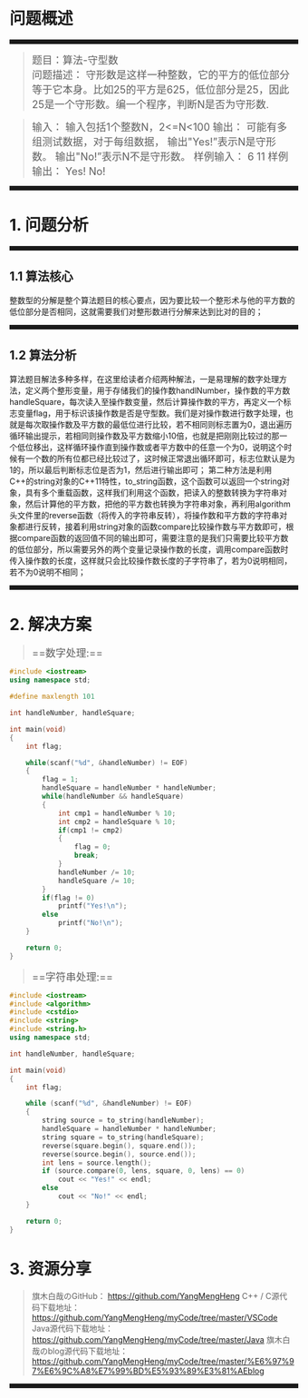 # 问题概述
<hr style=" border:solid; width:100%; height:2px;" color=#000000 size=1">

> <font size=4>题目：算法-守型数<br />
> 问题描述：
	守形数是这样一种整数，它的平方的低位部分等于它本身。比如25的平方是625，低位部分是25，因此25是一个守形数。编一个程序，判断N是否为守形数.
</font>

> <font size=4>输入：
	输入包括1个整数N，2<=N<100
> 输出：
	可能有多组测试数据，对于每组数据，
	输出"Yes!”表示N是守形数。
	输出"No!”表示N不是守形数。
> 样例输入：
> 6
> 11
> 样例输出：
> Yes!
> No!

</font>
<hr style=" border:solid; width:100%; height:2px;" color=#000000 size=1">

# 1. 问题分析

<hr style=" border:solid; width:100%; height:2px;" color=#000000 size=1">

## 1.1 算法核心
整数型的分解是整个算法题目的核心要点，因为要比较一个整形术与他的平方数的低位部分是否相同，这就需要我们对整形数进行分解来达到比对的目的；

<hr style=" border:solid; width:100%; height:2px;" color=#000000 size=1">

## 1.2 算法分析

算法题目解法多种多样，在这里给读者介绍两种解法，一是易理解的数字处理方法，定义两个整形变量，用于存储我们的操作数handlNumber，操作数的平方数handleSquare，每次读入至操作数变量，然后计算操作数的平方，再定义一个标志变量flag，用于标识该操作数是否是守型数。我们是对操作数进行数字处理，也就是每次取操作数及平方数的最低位进行比较，若不相同则标志置为0，退出遍历循环输出提示，若相同则操作数及平方数缩小10倍，也就是把刚刚比较过的那一个低位移出，这样循环操作直到操作数或者平方数中的任意一个为0，说明这个时候有一个数的所有位都已经比较过了，这时候正常退出循环即可，标志位默认是为1的，所以最后判断标志位是否为1，然后进行输出即可；
第二种方法是利用C++的string对象的C++11特性，to_string函数，这个函数可以返回一个string对象，具有多个重载函数，这样我们利用这个函数，把读入的整数转换为字符串对象，然后计算他的平方数，把他的平方数也转换为字符串对象，再利用algorithm头文件里的reverse函数（将传入的字符串反转），将操作数和平方数的字符串对象都进行反转，接着利用string对象的函数compare比较操作数与平方数即可，根据compare函数的返回值不同的输出即可，需要注意的是我们只需要比较平方数的低位部分，所以需要另外的两个变量记录操作数的长度，调用compare函数时传入操作数的长度，这样就只会比较操作数长度的子字符串了，若为0说明相同，若不为0说明不相同；

<hr style=" border:solid; width:100%; height:2px;" color=#000000 size=1">

# 2. 解决方案

> <font size=4>==数字处理:==</font>

```cpp
#include <iostream>
using namespace std;

#define maxlength 101

int handleNumber, handleSquare;

int main(void)
{
	int flag;

	while(scanf("%d", &handleNumber) != EOF)
	{
		flag = 1;
		handleSquare = handleNumber * handleNumber;
		while(handleNumber && handleSquare)
		{
			int cmp1 = handleNumber % 10;
			int cmp2 = handleSquare % 10;
			if(cmp1 != cmp2)
			{
				flag = 0;
				break;
			}
			handleNumber /= 10;
			handleSquare /= 10;
		}
		if(flag != 0)
			printf("Yes!\n");
		else
			printf("No!\n");
	}

	return 0;
}
```

> <font size=4>==字符串处理:==</font>

```cpp
#include <iostream>
#include <algorithm>
#include <cstdio>
#include <string>
#include <string.h>
using namespace std;

int handleNumber, handleSquare;

int main(void)
{
	int flag;

	while (scanf("%d", &handleNumber) != EOF)
	{
		string source = to_string(handleNumber);
		handleSquare = handleNumber * handleNumber;
		string square = to_string(handleSquare);
		reverse(square.begin(), square.end());
		reverse(source.begin(), source.end());
		int lens = source.length();
		if (source.compare(0, lens, square, 0, lens) == 0)
			cout << "Yes!" << endl;
		else
			cout << "No!" << endl;
	}

	return 0;
}
```

# 3. 资源分享
> 旗木白哉のGitHub：
> https://github.com/YangMengHeng
> C++ / C源代码下载地址：
> https://github.com/YangMengHeng/myCode/tree/master/VSCode
> Java源代码下载地址：
> https://github.com/YangMengHeng/myCode/tree/master/Java
> 旗木白哉のblog源代码下载地址：
>https://github.com/YangMengHeng/myCode/tree/master/%E6%97%97%E6%9C%A8%E7%99%BD%E5%93%89%E3%81%AEblog

<hr style=" border:solid; width:100%; height:2px;" color=#000000 size=1">